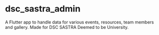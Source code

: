 # dsc_sastra_admin

A Flutter app to handle data for various events, resources, team members and gallery. 
Made for DSC SASTRA Deemed to be University.